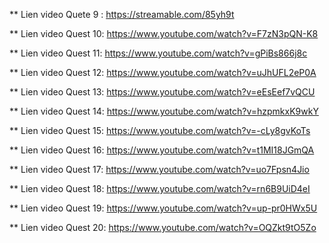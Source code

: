 
** Lien video Quete 9 : 
https://streamable.com/85yh9t

** Lien video Quest 10:
https://www.youtube.com/watch?v=F7zN3pQN-K8

** Lien video Quest 11:
https://www.youtube.com/watch?v=gPiBs866j8c

** Lien video Quest 12:
https://www.youtube.com/watch?v=uJhUFL2eP0A

** Lien video Quest 13:
https://www.youtube.com/watch?v=eEsEef7vQCU

** Lien video Quest 14:
https://www.youtube.com/watch?v=hzpmkxK9wkY

** Lien video Quest 15:
https://www.youtube.com/watch?v=-cLy8gvKoTs

** Lien video Quest 16:
https://www.youtube.com/watch?v=t1MI18JGmQA

** Lien video Quest 17:
https://www.youtube.com/watch?v=uo7Fpsn4Jio

** Lien video Quest 18:
https://www.youtube.com/watch?v=rn6B9UiD4eI

** Lien video Quest 19:
https://www.youtube.com/watch?v=up-pr0HWx5U

** Lien video Quest 20: 
https://www.youtube.com/watch?v=OQZkt9tO5Zo
